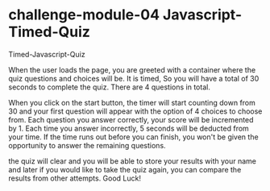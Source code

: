 # challenge-module-04 Javascript-Timed-Quiz

Timed-Javascript-Quiz

When the user loads the page, you are greeted with a container where the quiz questions and choices will be. It is timed, So you will have a total of 30 seconds to complete the quiz. There are 4 questions in total.

When you click on the start button, the timer will start counting down from 30 and your first question will appear with the option of 4 choices to choose from. Each question you answer correctly, your score will be incremented by 1. Each time you answer incorrectly, 5 seconds will be deducted from your time. If the time runs out before you can finish, you won't be given the opportunity to answer the remaining questions.

the quiz will clear and you will be able to store your results with your name and later if you would like to take the quiz again, you can compare the results from other attempts.
Good Luck!
